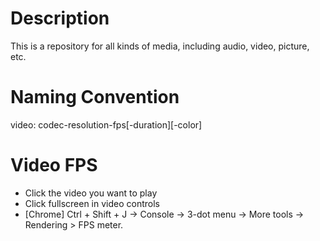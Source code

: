 # Description
This is a repository for all kinds of media, including audio, video, picture, etc. <p>

# Naming Convention
video: codec-resolution-fps[-duration][-color]

# Video FPS
* Click the video you want to play
* Click fullscreen in video controls
* [Chrome] Ctrl + Shift + J -> Console -> 3-dot menu -> More tools -> Rendering > FPS meter.
